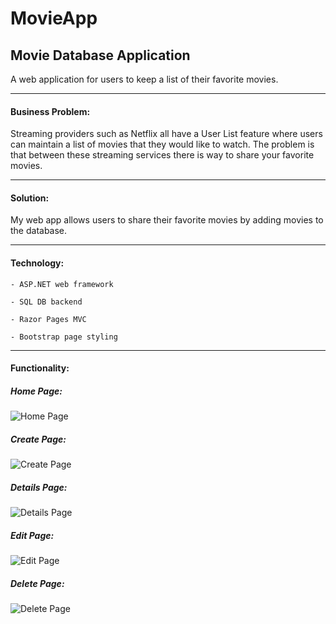 # MovieApp

## Movie Database Application

A web application for users to keep a list of their favorite movies.

---

#### Business Problem:

Streaming providers such as Netflix all have a User List feature where users can maintain a list of movies that they would like to watch. The problem is that between these streaming services there is way to share your favorite movies.

---

#### Solution:

My web app allows users to share their favorite movies by adding movies to the database.

---

#### Technology:

    - ASP.NET web framework

    - SQL DB backend

    - Razor Pages MVC

    - Bootstrap page styling

---

#### Functionality:

##### Home Page:
![Home Page]([github.com/SamEakin/Temperature-Converter/blob/master/TempConverterPicture.png](https://github.com/SamEakin/RazorPages/screenshots-movie-app/home-screen.png))
##### Create Page:
![Create Page]([github.com/SamEakin/Temperature-Converter/blob/master/TempConverterPicture.png](https://github.com/SamEakin/RazorPages/screenshots-movie-app/create-screen.png))
##### Details Page:
![Details Page]([github.com/SamEakin/Temperature-Converter/blob/master/TempConverterPicture.png](https://github.com/SamEakin/RazorPages/screenshots-movie-app/details-screen.png))
##### Edit Page:
![Edit Page]([github.com/SamEakin/Temperature-Converter/blob/master/TempConverterPicture.png](https://github.com/SamEakin/RazorPages/screenshots-movie-app/edit-screen.png))
##### Delete Page:
![Delete Page]([github.com/SamEakin/Temperature-Converter/blob/master/TempConverterPicture.png](https://github.com/SamEakin/RazorPages/screenshots-movie-app/delete-screen.png))
